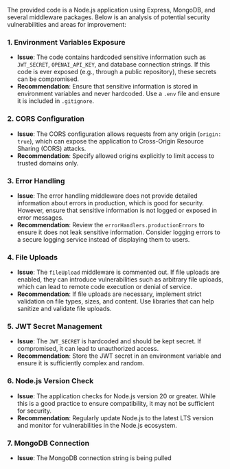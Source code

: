 The provided code is a Node.js application using Express, MongoDB, and several middleware packages. Below is an analysis of potential security vulnerabilities and areas for improvement:

### 1. **Environment Variables Exposure**
- **Issue**: The code contains hardcoded sensitive information such as `JWT_SECRET`, `OPENAI_API_KEY`, and database connection strings. If this code is ever exposed (e.g., through a public repository), these secrets can be compromised.
- **Recommendation**: Ensure that sensitive information is stored in environment variables and never hardcoded. Use a `.env` file and ensure it is included in `.gitignore`.

### 2. **CORS Configuration**
- **Issue**: The CORS configuration allows requests from any origin (`origin: true`), which can expose the application to Cross-Origin Resource Sharing (CORS) attacks.
- **Recommendation**: Specify allowed origins explicitly to limit access to trusted domains only.

### 3. **Error Handling**
- **Issue**: The error handling middleware does not provide detailed information about errors in production, which is good for security. However, ensure that sensitive information is not logged or exposed in error messages.
- **Recommendation**: Review the `errorHandlers.productionErrors` to ensure it does not leak sensitive information. Consider logging errors to a secure logging service instead of displaying them to users.

### 4. **File Uploads**
- **Issue**: The `fileUpload` middleware is commented out. If file uploads are enabled, they can introduce vulnerabilities such as arbitrary file uploads, which can lead to remote code execution or denial of service.
- **Recommendation**: If file uploads are necessary, implement strict validation on file types, sizes, and content. Use libraries that can help sanitize and validate file uploads.

### 5. **JWT Secret Management**
- **Issue**: The `JWT_SECRET` is hardcoded and should be kept secret. If compromised, it can lead to unauthorized access.
- **Recommendation**: Store the JWT secret in an environment variable and ensure it is sufficiently complex and random.

### 6. **Node.js Version Check**
- **Issue**: The application checks for Node.js version 20 or greater. While this is a good practice to ensure compatibility, it may not be sufficient for security.
- **Recommendation**: Regularly update Node.js to the latest LTS version and monitor for vulnerabilities in the Node.js ecosystem.

### 7. **MongoDB Connection**
- **Issue**: The MongoDB connection string is being pulled